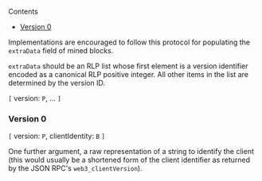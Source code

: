 <!-- START doctoc generated TOC please keep comment here to allow auto update -->
<!-- DON'T EDIT THIS SECTION, INSTEAD RE-RUN doctoc TO UPDATE -->
Contents

- [Version 0](#version-0)

<!-- END doctoc generated TOC please keep comment here to allow auto update -->

Implementations are encouraged to follow this protocol for populating the `extraData` field of mined blocks.

`extraData` should be an RLP list whose first element is a version identifier encoded as a canonical RLP positive integer. All other items in the list are determined by the version ID.

`[` version: `P`, ... `]`

### Version 0

`[` version: `P`, clientIdentity: `B` `]`

One further argument, a raw representation of a string to identify the client (this would usually be a shortened form of the client identifier as returned by the JSON RPC's `web3_clientVersion`).

